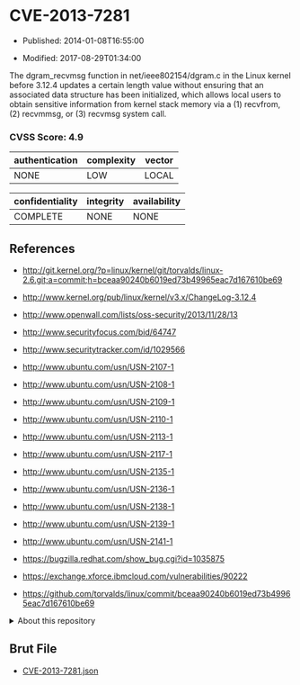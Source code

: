 # CVE-2013-7281

- Published: 2014-01-08T16:55:00

- Modified: 2017-08-29T01:34:00

The dgram_recvmsg function in net/ieee802154/dgram.c in the Linux kernel before 3.12.4 updates a certain length value without ensuring that an associated data structure has been initialized, which allows local users to obtain sensitive information from kernel stack memory via a (1) recvfrom, (2) recvmmsg, or (3) recvmsg system call.

### CVSS Score: **4.9**

| authentication | complexity | vector |
| --- | --- | --- |
| NONE | LOW | LOCAL |

| confidentiality | integrity | availability |
| --- | --- | --- |
| COMPLETE | NONE | NONE |

## References

* http://git.kernel.org/?p=linux/kernel/git/torvalds/linux-2.6.git;a=commit;h=bceaa90240b6019ed73b49965eac7d167610be69

* http://www.kernel.org/pub/linux/kernel/v3.x/ChangeLog-3.12.4

* http://www.openwall.com/lists/oss-security/2013/11/28/13

* http://www.securityfocus.com/bid/64747

* http://www.securitytracker.com/id/1029566

* http://www.ubuntu.com/usn/USN-2107-1

* http://www.ubuntu.com/usn/USN-2108-1

* http://www.ubuntu.com/usn/USN-2109-1

* http://www.ubuntu.com/usn/USN-2110-1

* http://www.ubuntu.com/usn/USN-2113-1

* http://www.ubuntu.com/usn/USN-2117-1

* http://www.ubuntu.com/usn/USN-2135-1

* http://www.ubuntu.com/usn/USN-2136-1

* http://www.ubuntu.com/usn/USN-2138-1

* http://www.ubuntu.com/usn/USN-2139-1

* http://www.ubuntu.com/usn/USN-2141-1

* https://bugzilla.redhat.com/show_bug.cgi?id=1035875

* https://exchange.xforce.ibmcloud.com/vulnerabilities/90222

* https://github.com/torvalds/linux/commit/bceaa90240b6019ed73b49965eac7d167610be69

<details>
<summary>About this repository</summary> 

  This repository is part of the project [Live Hack CVE](https://github.com/Live-Hack-CVE). Main website can be found [www.live-hack.org](https://www.live-hack.org) 
  
  Made by [Sn0wAlice](https://github.com/Sn0wAlice) for the people that care about security and need to have a feed of the latest CVEs. Hope you enjoy it, don't forget to star the repo and follow me on [Twitter](https://twitter.com/Sn0wAlice) and [Github](https://github.com/Sn0wAlice). And that is my [personnal website](https://www.alice-snow.me/)

  - [Home Page](https://github.com/Live-Hack-CVE)
  - [Framework](https://github.com/Live-Hack-CVE/cve-framework)
  - [CVE database](https://github.com/Live-Hack-CVE/full_database)
  - [Changelog](https://github.com/Live-Hack-CVE/Changelog)
</details>

## Brut File

* [CVE-2013-7281.json](https://raw.githubusercontent.com/Live-Hack-CVE/full_database/main/cves/2013/CVE-2013-7281.json)

